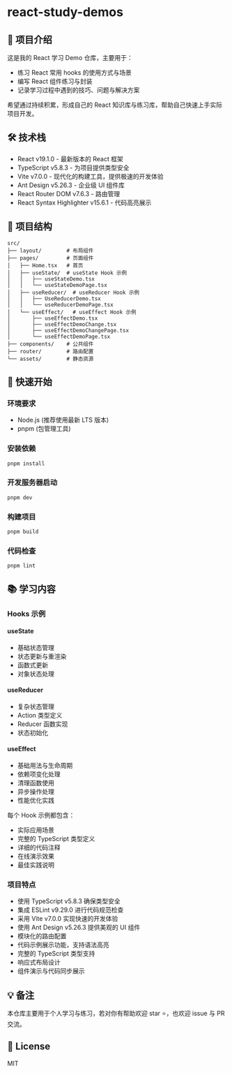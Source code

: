 <!--
 * @Date: 2025-07-05 11:06:37
 * @LastEditTimes: Do not edit
 * @Descripttion: describe
-->

# react-study-demos

## 📌 项目介绍

这是我的 React 学习 Demo 仓库，主要用于：

- 练习 React 常用 hooks 的使用方式与场景
- 编写 React 组件练习与封装
- 记录学习过程中遇到的技巧、问题与解决方案

希望通过持续积累，形成自己的 React 知识库与练习库，帮助自己快速上手实际项目开发。

## 🛠 技术栈

- React v19.1.0 - 最新版本的 React 框架
- TypeScript v5.8.3 - 为项目提供类型安全
- Vite v7.0.0 - 现代化的构建工具，提供极速的开发体验
- Ant Design v5.26.3 - 企业级 UI 组件库
- React Router DOM v7.6.3 - 路由管理
- React Syntax Highlighter v15.6.1 - 代码高亮展示

## 📝 项目结构

```
src/
├── layout/        # 布局组件
├── pages/         # 页面组件
│   ├── Home.tsx   # 首页
│   ├── useState/  # useState Hook 示例
│   │   ├── useStateDemo.tsx
│   │   └── useStateDemoPage.tsx
│   ├── useReducer/  # useReducer Hook 示例
│   │   ├── UseReducerDemo.tsx
│   │   └── useReducerDemoPage.tsx
│   └── useEffect/   # useEffect Hook 示例
│       ├── useEffectDemo.tsx
│       ├── useEffectDemoChange.tsx
│       ├── useEffectDemoChangePage.tsx
│       └── useEffectDemoPage.tsx
├── components/    # 公共组件
├── router/        # 路由配置
└── assets/        # 静态资源
```

## 🚀 快速开始

### 环境要求

- Node.js (推荐使用最新 LTS 版本)
- pnpm (包管理工具)

### 安装依赖

```bash
pnpm install
```

### 开发服务器启动

```bash
pnpm dev
```

### 构建项目

```bash
pnpm build
```

### 代码检查

```bash
pnpm lint
```

## 📚 学习内容

### Hooks 示例

#### useState

- 基础状态管理
- 状态更新与重渲染
- 函数式更新
- 对象状态处理

#### useReducer

- 复杂状态管理
- Action 类型定义
- Reducer 函数实现
- 状态初始化

#### useEffect

- 基础用法与生命周期
- 依赖项变化处理
- 清理函数使用
- 异步操作处理
- 性能优化实践

每个 Hook 示例都包含：

- 实际应用场景
- 完整的 TypeScript 类型定义
- 详细的代码注释
- 在线演示效果
- 最佳实践说明

### 项目特点

- 使用 TypeScript v5.8.3 确保类型安全
- 集成 ESLint v9.29.0 进行代码规范检查
- 采用 Vite v7.0.0 实现快速的开发体验
- 使用 Ant Design v5.26.3 提供美观的 UI 组件
- 模块化的路由配置
- 代码示例展示功能，支持语法高亮
- 完整的 TypeScript 类型支持
- 响应式布局设计
- 组件演示与代码同步展示

## 💡 备注

本仓库主要用于个人学习与练习，若对你有帮助欢迎 star ⭐️，也欢迎 issue 与 PR 交流。

## 📖 License

MIT
